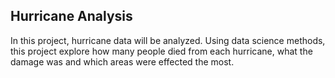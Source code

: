 ## Hurricane Analysis

In this project, hurricane data will be analyzed. Using data science methods, this project explore how many people died from each hurricane, what the damage was and which areas were effected the most.
